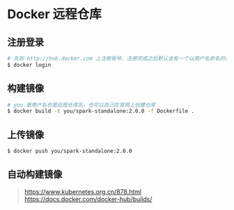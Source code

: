 # Docker 远程仓库

## 注册登录

```bash
# 先到 http://hub.docker.com 上注册账号，注册完成之后默认会有一个以用户名命名的仓库
$ docker login
```

## 构建镜像

```bash
# you 是用户名也是远程仓库名，也可以自己在官网上创建仓库
$ docker build -t you/spark-standalone:2.0.0 -f Dockerfile .
```

## 上传镜像

```bash
$ docker push you/spark-standalone:2.0.0
```

## 自动构建镜像

> https://www.kubernetes.org.cn/878.html
> https://docs.docker.com/docker-hub/builds/

